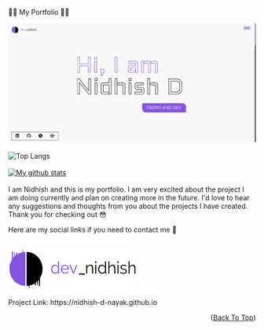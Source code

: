 👨‍💻 My Portfolio 👨‍💻

[![Nidhish's GitHub Banner](images/project-one_screenshot.webp)](https://nidhish-d-nayak.github.io)
<br>
<br>
![Top Langs](https://github-readme-stats.vercel.app/api/top-langs/?username=Nidhish-D-Nayak&theme=tokyonight)
<br>
<br>
[![My github stats](https://github-readme-stats.vercel.app/api?username=Nidhish-D-Nayak)](https://github.com/Nidhish-D-Nayak/github-readme-stats)
<br>
<br>
I am Nidhish and this is my portfolio. I am very excited about the project I am doing currently and plan on creating more in the future.
I'd love to hear any suggestions and thoughts from you about the projects I have created. Thank you for checking out 😳

Here are my social links if you need to contact me 🤩
</p>
<br>
  <a href="https://nidhish-d-nayak.github.io/">
    <img src="images/main_logo.webp" alt="Logo" width="260" height="80">
  </a>
<br>
<br>
Project Link: https://nidhish-d-nayak.github.io

<p align="right">(<a href="#top">Back To Top</a>)</p>
